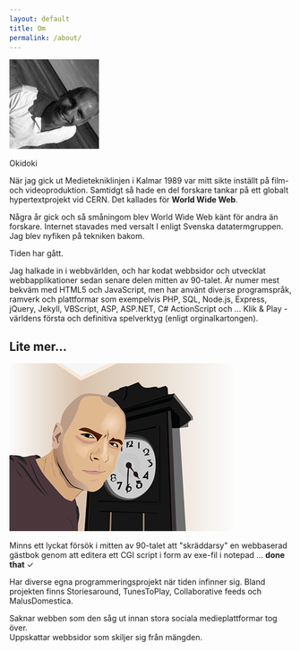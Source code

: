 ```yaml
---
layout: default
title: Om
permalink: /about/
---
```

<img src="/img/andsju.jpg" class="right">

Okidoki

När jag gick ut Medietekniklinjen i Kalmar 1989 var mitt sikte inställt på film- och videoproduktion.
Samtidgt så hade en del forskare tankar på ett globalt hypertextprojekt vid CERN. Det kallades för <b>World Wide Web</b>.

Några år gick och så småningom blev World Wide Web känt för andra än forskare. Internet stavades med versalt I enligt Svenska datatermgruppen. Jag blev nyfiken på tekniken bakom.

Tiden har gått.

Jag halkade in i webbvärlden, och har kodat webbsidor och utvecklat webbapplikationer sedan senare delen mitten av 90-talet. Är numer mest bekväm med HTML5 och JavaScript, men har använt diverse programspråk, ramverk och plattformar som exempelvis PHP, SQL, Node.js, Express, jQuery, Jekyll, VBScript, ASP, ASP.NET, C# ActionScript och ... Klik & Play - världens första och definitiva spelverktyg (enligt orginalkartongen).

## Lite mer...

<img src="/img/andsju-vector.png" class="thumb left">

Minns ett lyckat försök i mitten av 90-talet att "skräddarsy" en webbaserad gästbok genom att editera ett CGI script i form av exe-fil i notepad ... 
**done that** ✓

Har diverse egna programmeringsprojekt när tiden infinner sig. Bland projekten finns Storiesaround, TunesToPlay, Collaborative feeds och MalusDomestica.

Saknar webben som den såg ut innan stora sociala medieplattformar tog över.  
Uppskattar webbsidor som skiljer sig från mängden.